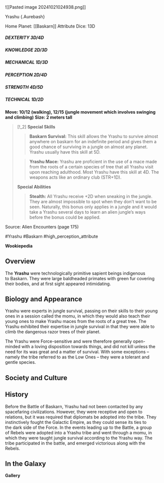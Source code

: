 
![[Pasted image 20241021024938.png]]

 Yrashu {.Aurebash}


Home Planet: [[Baskarn]]
Attribute Dice: 13D
##### DEXTERITY 3D/4D
##### KNOWLEDGE 2D/3D
##### MECHANICAL 1D/3D
##### PERCEPTION 2D/4D
##### STRENGTH 4D/5D
##### TECHNICAL 1D/2D
**Move: 10/12 (walking), 12/15 (jungle movement which** **involves swinging and climbing)**
**Size: 2 meters tall**

> [!_2] 
> **Special Skills**
> > **Baskarn Survival:** This skill allows the Yrashu to survive almost anywhere on baskarn for an indefinite period and gives them a good chance of surviving in a jungle on almost any planet. Yrashu usually have this skill at 5D.
> 
> > **Yrashu Mace:** Yrashu are proficient in the use of a mace made from the roots of a certain species of tree that all Yrashu visit upon reaching adulthood. Most Yrashu have this skill at 4D. The weapons acts like an ordinary club (STR+1D).
> 
> **Special Abilities**
> > **Stealth:** All Yrashu receive +2D when sneaking in the jungle. They are almost impossible to spot when they don’t want to be seen. Naturally, this bonus only applies in a jungle and it would take a Yrashu several days to learn an alien jungle’s ways before the bonus could be applied.
> 

Source: Alien Encounters (page 175)


#Yrashu #Baskarn
#high_perception_attribute 

**Wookiepedia**

## Overview

The **Yrashu** were technologically primitive sapient beings indigenous to Baskarn. They were large baldheaded primates with green fur covering their bodies, and at first sight appeared intimidating.

## Biology and Appearance

Yrashu were experts in jungle survival, passing on their skills to their young ones in a session called the momu, in which they would also teach their young ones to make Yrashu maces from the roots of a great tree. The Yrashu exhibited their expertise in jungle survival in that they were able to climb the dangerous razor trees of their planet.

The Yrashu were Force-sensitive and were therefore generally open-minded with a loving disposition towards things, and did not kill unless the need for its was great and a matter of survival. With some exceptions – namely the tribe referred to as the Low Ones – they were a tolerant and gentle species.

## Society and Culture



## History

Before the Battle of Baskarn, Yrashu had not been contacted by any spacefaring civilizations. However, they were receptive and open to relations, but it was required that diplomats be adopted into the tribe. They instinctively fought the Galactic Empire, as they could sense its ties to the dark side of the Force. In the events leading up to the Battle, a group of Rebels were adopted into a Yrashu tribe and went through a momu, in which they were taught jungle survival according to the Yrashu way. The tribe participated in the battle, and emerged victorious along with the Rebels.

## In the Galaxy




**Gallery**
